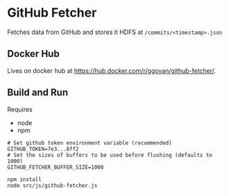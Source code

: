 # GitHub Fetcher

Fetches data from GitHub and stores it HDFS at `/commits/<timestamp>.json`

## Docker Hub

Lives on docker hub at <https://hub.docker.com/r/ggovan/github-fetcher/>.

## Build and Run

Requires
- node
- npm

```
# Set github token environment variable (recommended)
GITHUB_TOKEN=7e3...8ff2
# Set the sizes of buffers to be used before flushing (defaults to 1000)
GITHUB_FETCHER_BUFFER_SIZE=1000

npm install
node src/js/github-fetcher.js
```
